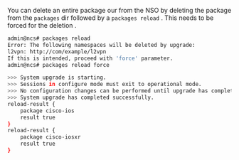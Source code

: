 

You can delete an entire package our from the NSO by deleting the package from the `packages` dir followed by a `packages reload` . This needs to be forced for the deletion .


```sh
admin@ncs# packages reload
Error: The following namespaces will be deleted by upgrade:
l2vpn: http://com/example/l2vpn
If this is intended, proceed with 'force' parameter.
admin@ncs# packages reload force

>>> System upgrade is starting.
>>> Sessions in configure mode must exit to operational mode.
>>> No configuration changes can be performed until upgrade has completed.
>>> System upgrade has completed successfully.
reload-result {
    package cisco-ios
    result true
}
reload-result {
    package cisco-iosxr
    result true
}
```
